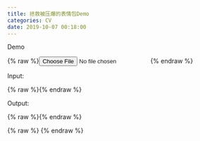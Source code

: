 ```yaml
---
title: 拯救被压爆的表情包Demo
categories: CV
date: 2019-10-07 00:18:00
---
```


Demo

<!-- more -->

{% raw %}<input type="file" id="fileInput" name="file" accept="image/*">{% endraw %}

Input:

{% raw %}<img id="imageSrc" alt="No Image" hidden>{% endraw %}

Output:

{% raw %}<canvas style="width:100%" id="canvasOutput"></canvas>{% endraw %}

{% raw %}
    <!-- jQuery (necessary for Bootstrap's JavaScript plugins) -->
    <script src="https://cdn.bootcss.com/jquery/1.12.4/jquery.min.js"></script>
    <!-- Bootstrap Select -->
    <script src="https://cdn.bootcss.com/popper.js/1.14.6/umd/popper.min.js"></script>
    <!-- Include all compiled plugins (below), or include individual files as needed -->
    <script src="https://cdn.bootcss.com/twitter-bootstrap/4.2.1/js/bootstrap.min.js"></script>
    <script src="https://cdn.bootcss.com/bootstrap-select/1.13.5/js/bootstrap-select.min.js"></script>
    <!-- <script src="opencv.js" type="text/javascript"></script> -->
    <script src="https://cdn.jsdelivr.net/npm/@tensorflow/tfjs@1.0.0/dist/tf.min.js"></script>
    <script type="text/javascript">
        let imgElement = document.getElementById('imageSrc');
        let inputElement = document.getElementById('fileInput');
        let outputCanvas = document.getElementById('canvasOutput');
        inputElement.addEventListener('change', (e) => {
            imgElement.src = URL.createObjectURL(e.target.files[0]);
        }, false);
        tf.setBackend('webgl');
        imgElement.onload = async function () {
            const model = await tf.loadLayersModel('https://raw.githubusercontent.com/zyayoung/FixJPG/master/tfjs_model/model.json');
            const warmupResult = model.predict(tf.zeros([1, 32, 32, 1]));
            warmupResult.dataSync();
            warmupResult.dispose();
            let im = tf.browser.fromPixels(imgElement);
            let x = im.expandDims(0).transpose([3,1,2,0]).div(255);
            let result = model.predict(x).clipByValue(0, 1).mul(255).transpose([3,1,2,0]).squeeze().asType('int32');
            tf.browser.toPixels(result, outputCanvas);
        };
    </script>
{% endraw %}

